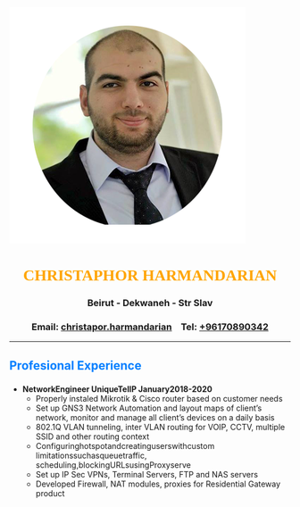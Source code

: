 ![CV Profile](img/ChrisPP.png)
# <span style="color:#ffa500 ; font-family:Calibri"><center> CHRISTAPHOR HARMANDARIAN </span>
### <center> Beirut - Dekwaneh - Str Slav
### <center> Email: [christapor.harmandarian](mailto:christapor.harmandarian@gmail.com) &ensp; Tel: [+96170890342](tel:+96170890342)
---

## <p style="color:#007fff"> **Profesional Experience**
- **NetworkEngineer UniqueTelIP January2018-2020**
  - Properly instaled Mikrotik & Cisco router based on customer needs
  - Set up GNS3 Network Automation and layout maps of client’s network, monitor and manage
    all client’s devices on a daily basis
  - 802.1Q VLAN tunneling, inter VLAN routing for VOIP, CCTV, multiple SSID and 
   other routing context
  - Configuringhotspotandcreatinguserswithcustom limitationssuchasqueuetraffic,
scheduling,blockingURLsusingProxyserve
  - Set up IP Sec VPNs, Terminal Servers, FTP and NAS servers
  - Developed Firewall, NAT modules, proxies for Residential Gateway product
  


